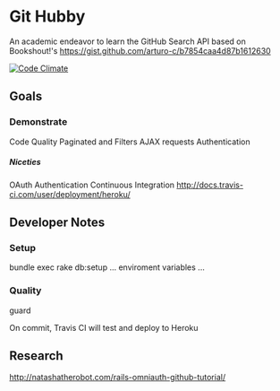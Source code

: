 # Git Hubby

An academic endeavor to learn the GitHub Search API based on Bookshout!'s https://gist.github.com/arturo-c/b7854caa4d87b1612630


[![Code Climate](https://codeclimate.com/github/scarver2/githubby_app/badges/gpa.svg)](https://codeclimate.com/github/scarver2/githubby_app)

## Goals

### Demonstrate

Code Quality
Paginated and Filters AJAX requests
Authentication

##### Niceties

OAuth Authentication
Continuous Integration http://docs.travis-ci.com/user/deployment/heroku/


## Developer Notes

### Setup
bundle exec rake db:setup
... enviroment variables ...

### Quality
guard

On commit, Travis CI will test and deploy to Heroku

## Research

http://natashatherobot.com/rails-omniauth-github-tutorial/

